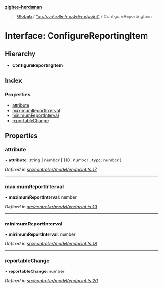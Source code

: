 **[zigbee-herdsman](../README.md)**

> [Globals](../README.md) / ["src/controller/model/endpoint"](../modules/_src_controller_model_endpoint_.md) / ConfigureReportingItem

# Interface: ConfigureReportingItem

## Hierarchy

* **ConfigureReportingItem**

## Index

### Properties

* [attribute](_src_controller_model_endpoint_.configurereportingitem.md#attribute)
* [maximumReportInterval](_src_controller_model_endpoint_.configurereportingitem.md#maximumreportinterval)
* [minimumReportInterval](_src_controller_model_endpoint_.configurereportingitem.md#minimumreportinterval)
* [reportableChange](_src_controller_model_endpoint_.configurereportingitem.md#reportablechange)

## Properties

### attribute

•  **attribute**: string \| number \| { ID: number ; type: number  }

*Defined in [src/controller/model/endpoint.ts:17](https://github.com/Koenkk/zigbee-herdsman/blob/master/src/src/controller/model/endpoint.ts#L17)*

___

### maximumReportInterval

•  **maximumReportInterval**: number

*Defined in [src/controller/model/endpoint.ts:19](https://github.com/Koenkk/zigbee-herdsman/blob/master/src/src/controller/model/endpoint.ts#L19)*

___

### minimumReportInterval

•  **minimumReportInterval**: number

*Defined in [src/controller/model/endpoint.ts:18](https://github.com/Koenkk/zigbee-herdsman/blob/master/src/src/controller/model/endpoint.ts#L18)*

___

### reportableChange

•  **reportableChange**: number

*Defined in [src/controller/model/endpoint.ts:20](https://github.com/Koenkk/zigbee-herdsman/blob/master/src/src/controller/model/endpoint.ts#L20)*

